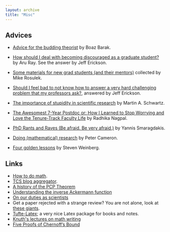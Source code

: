 ```yaml
---
layout: archive
title: "Misc"
---
```


## Advices

- [Advice for the budding theorist](https://windowsontheory.org/2015/11/03/advice-for-the-budding-theorist/) by Boaz Barak.

- [How should I deal with becoming discouraged as a graduate student?](https://academia.stackexchange.com/questions/2219/how-should-i-deal-with-becoming-discouraged-as-a-graduate-student) by Aru Ray. See the answer by Jeff Erickson.

- [Some materials for new grad students (and their mentors)](http://web.engr.oregonstate.edu/~rosulekm/advising.html) collected by Mike Rosulek.
- [Should I feel bad to not know how to answer a very hard challenging problem that my professors ask?](https://www.quora.com/Should-I-feel-bad-to-not-know-how-to-answer-a-very-hard-challenging-problem-that-my-professors-ask/answer/Jeff-Erickson), answered by Jeff Erickson.
- [The importance of stupidity in scientific research](https://jcs.biologists.org/content/121/11/1771) by Martin A. Schwartz. 
- [The Awesomest 7-Year Postdoc or: How I Learned to Stop Worrying and Love the Tenure-Track Faculty Life](https://blogs.scientificamerican.com/guest-blog/the-awesomest-7-year-postdoc-or-how-i-learned-to-stop-worrying-and-love-the-tenure-track-faculty-life/) by Radhika Nagpal.
- [PhD Rants and Raves (Be afraid. Be very afraid.)](https://people.cs.umass.edu/~yannis/phd-slides.pdf) by Yannis Smaragdakis.
- [Doing (mathematical) research](https://cameroncounts.wordpress.com/2009/11/11/doing-research/) by Peter Cameron.
- [Four golden lessons](https://www.nature.com/articles/426389a.pdf) by Steven Weinberg.

## Links
- [How to do math](http://www.cs.cmu.edu/~odonnell/toolkit13/how-to-do-math-and-tcs.pdf).
- [TCS blog aggregator](http://cstheory-feed.org).
- [A history of the PCP Theorem](https://courses.cs.washington.edu/courses/cse533/05au/pcp-history.pdf)
- [Understanding the inverse Ackermann function](http://cgi.di.uoa.gr/~ewcg06/invited/Seidel.pdf)
- [On our duties as scientists](http://www.wisdom.weizmann.ac.il/~oded/PDF/duties.pdf)
- Get a paper rejected with a strange review? You are not alone, look at [these giants](https://www.destroyallsoftware.com/misc/reject.pdf).
- [Tufte-Latex](https://tufte-latex.github.io/tufte-latex/); a very nice Latex package for books and notes.
- [Knuth's lectures on math writing](https://www.youtube.com/playlist?list=PLOdeqCXq1tXihn5KmyB2YTOqgxaUkcNYG)
- [Five Proofs of Chernoff’s Bound](http://page.mi.fu-berlin.de/mulzer/pubs/chernoff.pdf)


